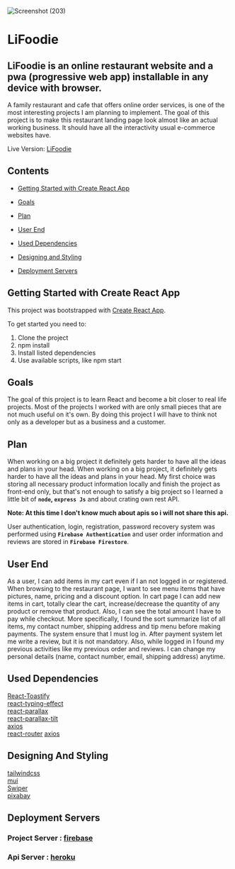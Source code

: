 ![Screenshot (203)](https://user-images.githubusercontent.com/99950805/188583085-4138cf64-eb9d-4c90-9ac8-9db504d2ca0f.png)
# LiFoodie

## LiFoodie is an online restaurant website and a pwa (progressive web app) installable in any device with browser.

A family restaurant and cafe that offers online order services, is one of the most interesting projects I am planning to implement. The goal of this project is to make this restaurant landing page look almost like an actual working business. It should have all the interactivity usual e-commerce websites have.


Live Version: [LiFoodie](https://lifoodie-dev.web.app/)


## Contents
- [Getting Started with Create React App](#gettingStarted)
- [Goals](#goals)
- [Plan](#plan)
- [User End](#user)
- [Used Dependencies](#dependencies)

- [Designing and Styling](#design)
- [Deployment Servers](#server)
## Getting Started with Create React App <a id="gettingStarted"></a>

This project was bootstrapped with [Create React App](https://github.com/facebook/create-react-app).

To get started you need to:

1. Clone the project
2. npm install
3. Install listed dependencies
4. Use available scripts, like npm start

## Goals <a id="goals"></a>

The goal of this project is to learn React and become a bit closer to real life projects. Most of the projects I worked with are only small pieces that are not much useful on it's own. By doing this project I will have to think not only as a developer but as a business and a customer.

## Plan <a id="plan"></a>

When working on a big project it definitely gets harder to have all the ideas and plans in your head. When working on a big project, it definitely gets harder to have all the ideas and plans in your head. My first choice was storing all necessary product information locally and finish the project as front-end only, but that's not enough to satisfy a big project so I learned a little bit of **`node`, `express Js`** and about crating own rest API.

**Note: At this time I don't know much about apis so i will not share this api.**

User authentication, login, registration, password recovery system was performed using **`Firebase Authentication`** and user order information and reviews are stored in **`Firebase Firestore`**.

## User End <a id="user"></a>

As a user,  I can add items in my cart even if I an not logged in or registered. When browsing to the restaurant page, I want to see menu items that have pictures, name, pricing and a discount option. In cart page I can add new items in cart, totally clear the cart, increase/decrease the quantity of any product or remove that product. Also, I can see the total amount I have to pay while checkout. More specifically, I found the sort summarize list of all items, my contact number, shipping address and tip menu before making payments. The system ensure that I must log in. After payment system let me write a review, but it is not mandatory. 
Also, while logged in I found my previous activities like my previous order and reviews. I can change my personal details (name, contact number, email, shipping address) anytime.


## Used Dependencies <a id='dependencies'></a>
<a href='https://www.npmjs.com/package/react-toastify' target='_blank'>React-Toastify</a> <br/>
<a href='https://www.npmjs.com/package/react-typing-effect' target='_blank'>react-typing-effect</a> <br/>
<a href='https://www.npmjs.com/package/react-parallax' target='_blank'>react-parallax</a> <br/>
<a href='https://www.npmjs.com/package/react-parallax-tilt' target='_blank'>react-parallax-tilt</a><br/>
<a href='https://www.npmjs.com/package/axios' target='_blank'>axios</a><br/>
<a href='https://www.npmjs.com/package/react-router' target='_blank'>react-router</a>
<a href='https://www.npmjs.com/package/axios' target='_blank'>axios</a>


## Designing And Styling  <a id='design'></a>
<a href='https://tailwindcss.com/' target='_blank'>tailwindcss</a> <br/>
<a href='https://mui.com/' target='_blank'>mui</a> <br/>
<a href='https://swiperjs.com'>Swiper</a><br/>
<a href='https://pixabay.com/'>pixabay</a>

## Deployment Servers<a id='server'></a>
### Project Server : <a href='https://firebase.google.com/' target='_blank'>firebase</a> <br/>
### Api Server : <a href='https://www.heroku.com/platform' target='_blank'>heroku</a>




